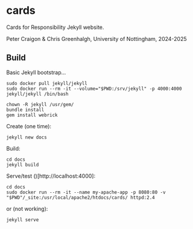 # cards

Cards for Responsibility Jekyll website.

Peter Craigon & Chris Greenhalgh, University of Nottingham, 2024-2025

## Build

Basic Jekyll bootstrap...
```
sudo docker pull jekyll/jekyll
sudo docker run --rm -it --volume="$PWD:/srv/jekyll" -p 4000:4000 jekyll/jekyll /bin/bash
```
```
chown -R jekyll /usr/gem/
bundle install
gem install webrick
```

Create (one time):
```
jekyll new docs
```

Build:
```
cd docs
jekyll build
```

Serve/test ()[http://localhost:4000]:
```
cd docs
sudo docker run --rm -it --name my-apache-app -p 8080:80 -v "$PWD"/_site:/usr/local/apache2/htdocs/cards/ httpd:2.4
```
or (not working):
```
jekyll serve
```